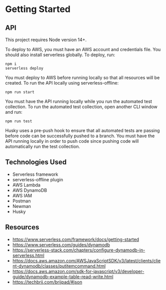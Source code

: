 # Getting Started

## API

This project requires Node version 14+.

To deploy to AWS, you must have an AWS account and credentials file. You should also install serverless globally. To deploy, run:
```
npm i
serverless deploy
```

You must deploy to AWS before running locally so that all resources will be created. To run the API locally using serverless-offline:
```
npm run start
```

You must have the API running locally while you run the automated test collection. To run the automated test collection, open another CLI window and run:
```
npm run test
```

Husky uses a pre-push hook to ensure that all automated tests are passing before code can be successfully pushed to a branch. You must have the API running locally in order to push code since pushing code will automatically run the test collection.

## Technologies Used
- Serverless framework
- serverless-offline plugin
- AWS Lambda
- AWS DynamoDB
- AWS IAM
- Postman
- Newman
- Husky

## Resources
- https://www.serverless.com/framework/docs/getting-started
- https://www.serverless.com/guides/dynamodb
- https://serverless-stack.com/chapters/configure-dynamodb-in-serverless.html
- https://docs.aws.amazon.com/AWSJavaScriptSDK/v3/latest/clients/client-dynamodb/classes/putitemcommand.html
- https://docs.aws.amazon.com/sdk-for-javascript/v3/developer-guide/dynamodb-example-table-read-write.html
- https://techbrij.com/brijpad/#json